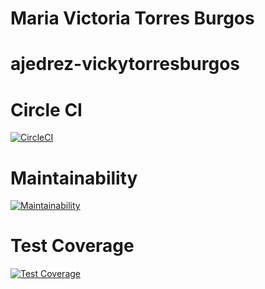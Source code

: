 # Maria Victoria Torres Burgos


# ajedrez-vickytorresburgos


# Circle CI
[![CircleCI](https://dl.circleci.com/status-badge/img/gh/um-computacion-tm/ajedrez-2024-vickytorresburgos/tree/main.svg?style=svg)](https://dl.circleci.com/status-badge/redirect/gh/um-computacion-tm/ajedrez-2024-vickytorresburgos/tree/main)


# Maintainability
[![Maintainability](https://api.codeclimate.com/v1/badges/25eb4bfaa4a17c11fee1/maintainability)](https://codeclimate.com/github/um-computacion-tm/ajedrez-2024-vickytorresburgos/maintainability)


# Test Coverage
[![Test Coverage](https://api.codeclimate.com/v1/badges/25eb4bfaa4a17c11fee1/test_coverage)](https://codeclimate.com/github/um-computacion-tm/ajedrez-2024-vickytorresburgos/test_coverage)